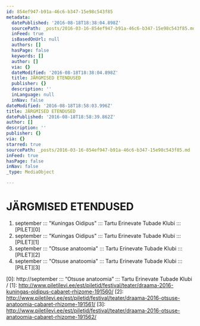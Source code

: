 ```yaml
---
id: 854ef947-b91a-46c6-b347-15e98c543f85
metadata:
  datePublished: '2016-08-18T18:38:04.898Z'
  sourcePath: _posts/2016-03-16-854ef947-b91a-46c6-b347-15e98c543f85.md
  inFeed: true
  isBasedOnUrl: null
  authors: []
  hasPage: false
  keywords: []
  author: []
  via: {}
  dateModified: '2016-08-18T18:38:04.898Z'
  title: JÄRGMISED ETENDUSED
  publisher: {}
  description: ''
  inLanguage: null
  inNav: false
dateModified: '2016-08-18T18:58:03.996Z'
title: JÄRGMISED ETENDUSED
datePublished: '2016-08-18T18:58:39.862Z'
author: []
description: ''
publisher: {}
via: {}
starred: true
sourcePath: _posts/2016-03-16-854ef947-b91a-46c6-b347-15e98c543f85.md
inFeed: true
hasPage: false
inNav: false
_type: MediaObject

---
```

# JÄRGMISED ETENDUSED

1. september ::: "Kuningas Oidipus" ::: Tartu Erinevate Tubade Klubi ::: [PILET][0]
2. september ::: "Kuningas Oidipus" ::: Tartu Erinevate Tubade Klubi ::: [PILET][1]
3. september ::: "Otsuse anatoomia" ::: Tartu Erinevate Tubade Klubi ::: [PILET][2]
4. september ::: "Otsuse anatoomia" ::: Tartu Erinevate Tubade Klubi ::: [PILET][3]

[0]: http://september ::: “Otsuse anatoomia” ::: Tartu Erinevate Tubade Klubi  /
[1]: http://www.piletilevi.ee/est/piletid/festival/teater/draama-2016-kuningas-oidipus-cabaret-rhizome-191560/
[2]: http://www.piletilevi.ee/est/piletid/festival/teater/draama-2016-otsuse-anatoomia-cabaret-rhizome-191561/
[3]: http://www.piletilevi.ee/est/piletid/festival/teater/draama-2016-otsuse-anatoomia-cabaret-rhizome-191562/